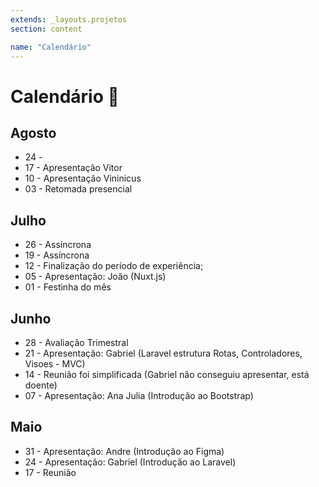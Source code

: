 ```yaml
---
extends: _layouts.projetos
section: content

name: "Calendário"
---
```

# Calendário 📅

## Agosto

- 24 - 
- 17 - Apresentação Vitor
- 10 - Apresentação Vininicus
- 03 - Retomada presencial

## Julho
- 26 - Assíncrona
- 19 - Assíncrona
- 12 - Finalização do período de experiência;
- 05 - Apresentação: João (Nuxt.js)
- 01 - Festinha do mês

## Junho
- 28 - Avaliação Trimestral 
- 21 - Apresentação: Gabriel (Laravel estrutura Rotas, Controladores, Visoes - MVC)
- 14 - Reunião foi simplificada (Gabriel não conseguiu apresentar, está doente)
- 07 - Apresentação: Ana Julia (Introdução ao Bootstrap) 

## Maio
- 31 - Apresentação: Andre (Introdução ao Figma)
- 24 - Apresentação: Gabriel (Introdução ao Laravel)
- 17 - Reunião